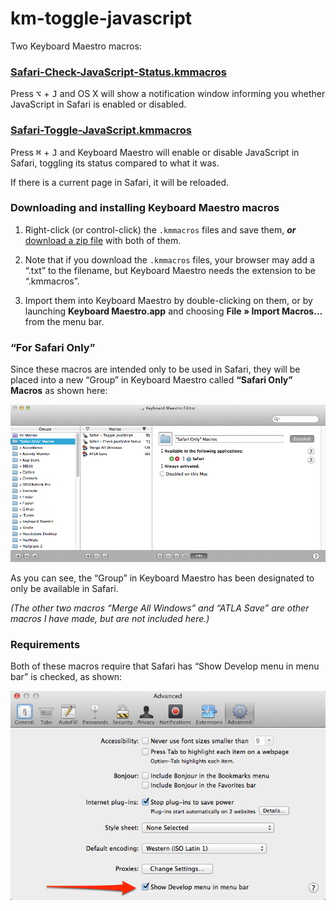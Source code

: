 km-toggle-javascript
====================

Two Keyboard Maestro macros:

### [Safari-Check-JavaScript-Status.kmmacros](https://raw.github.com/tjluoma/km-toggle-javascript/master/Safari-Check-JavaScript-Status.kmmacros)

Press <kbd>⌥</kbd> + <kbd>J</kbd> and OS X will show a notification window informing you whether JavaScript in Safari is enabled or disabled.

### [Safari-Toggle-JavaScript.kmmacros](https://raw.github.com/tjluoma/km-toggle-javascript/master/Safari-Toggle-JavaScript.kmmacros)

Press <kbd>⌘</kbd> + <kbd>J</kbd> and Keyboard Maestro will enable or disable JavaScript in Safari, toggling its status compared to what it was.

If there is a current page in Safari, it will be reloaded.

### Downloading and installing Keyboard Maestro macros

1.	Right-click (or control-click) the `.kmmacros` files and save them, ***or*** [download a zip file](https://github.com/tjluoma/km-toggle-javascript/archive/master.zip) with both of them.

2.	Note that if you download the `.kmmacros` files, your browser may add a “.txt” to the filename, but Keyboard Maestro needs the extension to be “.kmmacros”.

3.	Import them into Keyboard Maestro by double-clicking on them, or by launching **Keyboard Maestro.app** and choosing **File » Import Macros…** from the menu bar.

### “For Safari Only”

Since these macros are intended only to be used in Safari, they will be placed into a new “Group” in Keyboard Maestro called **“Safari Only” Macros** as shown here:

![](img/KM-Safari-only-lg.jpg)

As you can see, the “Group” in Keyboard Maestro has been designated to only be available in Safari.

*(The other two macros “Merge All Windows” and “ATLA Save” are other macros I have made, but are not included here.)*

### Requirements

Both of these macros require that Safari has “Show Develop menu in menu bar” is checked, as shown:

![](img/Safari-Advanced-Preferences.jpg)

